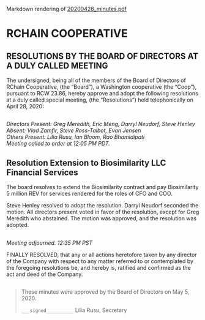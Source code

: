 Markdown rendering of [20200428_minutes.pdf](/2020/04-28/20200428_minutes.pdf)

# RCHAIN COOPERATIVE

## RESOLUTIONS BY THE BOARD OF DIRECTORS AT A DULY CALLED MEETING

The undersigned, being all of the members of the Board of Directors of RChain Cooperative, (the “Board”), a Washington cooperative (the “Coop”), pursuant to RCW 23.86, hereby approve and adopt the following resolutions at a duly called special meeting, (the “Resolutions”) held telephonically on April 28, 2020:

##

*Directors Present: Greg Meredith, Eric Meng, Darryl Neudorf, Steve Henley* \
*Absent:  Vlad Zamfir, Steve Ross-Talbot, Evan Jensen* \
*Others Present:  Lilia Rusu, Ian Bloom, Rao Bhamidipati* \
*Meeting called to order at 12:05 PM PDT.*

##

## Resolution Extension to Biosimilarity LLC Financial Services

The board resolves to extend the Biosimilarity contract and pay Biosimilarity 5 million REV for services rendered for the roles of CFO and COO.

Steve Henley resolved to adopt the resolution. Darryl Neudorf seconded the motion. All directors present voted in favor of the resolution, except for Greg Meredith who abstained. The motion was approved, and the resolution was adopted.

##

*Meeting adjourned. 12:35 PM PST*

FINALLY RESOLVED, that any or all actions heretofore taken by any director of the Company with respect to any matter referred to or contemplated by the foregoing resolutions be, and hereby is, ratified and confirmed as the act and deed of the Company.

##

>These minutes were approved by the Board of Directors on May 5, 2020.
>
> `___signed__________`
> Lilia Rusu, Secretary
